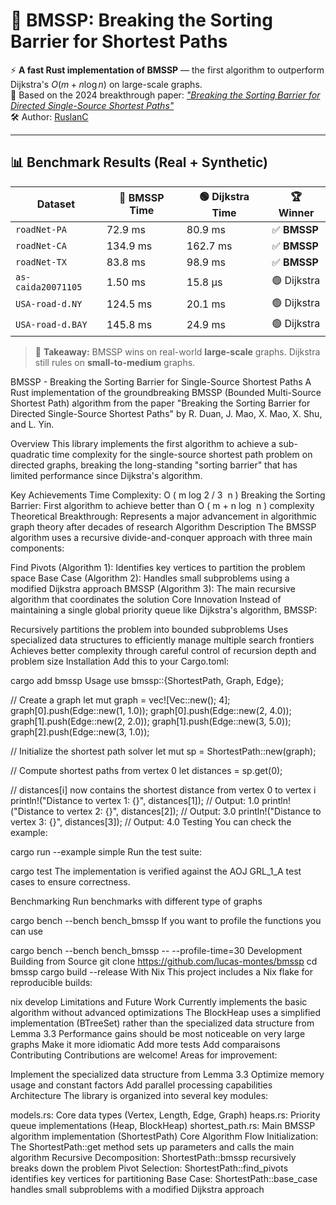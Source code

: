 # 🚀 BMSSP: Breaking the Sorting Barrier for Shortest Paths

⚡ **A fast Rust implementation of BMSSP** — the first algorithm to outperform Dijkstra's $O(m + n \log n)$ on large-scale graphs.  
📜 Based on the 2024 breakthrough paper: [_"Breaking the Sorting Barrier for Directed Single-Source Shortest Paths"_](https://arxiv.org/pdf/2504.17033)  
🛠️ Author: [RuslanC](https://github.com/rus024)

---

## 📊 Benchmark Results (Real + Synthetic)

| Dataset                 | 🔵 BMSSP Time | 🟢 Dijkstra Time | 🏆 Winner    |
|--------------------------|---------------|------------------|--------------|
| `roadNet-PA`            | 72.9 ms       | 80.9 ms          | ✅ **BMSSP** |
| `roadNet-CA`            | 134.9 ms      | 162.7 ms         | ✅ **BMSSP** |
| `roadNet-TX`            | 83.8 ms       | 98.9 ms          | ✅ **BMSSP** |
| `as-caida20071105`      | 1.50 ms       | 15.8 µs          | 🟢 Dijkstra  |
| `USA-road-d.NY`         | 124.5 ms      | 20.1 ms          | 🟢 Dijkstra  |
| `USA-road-d.BAY`        | 145.8 ms      | 24.9 ms          | 🟢 Dijkstra  |

> 🧠 **Takeaway:** BMSSP wins on real-world **large-scale** graphs. Dijkstra still rules on **small-to-medium** graphs.

BMSSP - Breaking the Sorting Barrier for Single-Source Shortest Paths
A Rust implementation of the groundbreaking BMSSP (Bounded Multi-Source Shortest Path) algorithm from the paper "Breaking the Sorting Barrier for Directed Single-Source Shortest Paths" by R. Duan, J. Mao, X. Mao, X. Shu, and L. Yin.

Overview
This library implements the first algorithm to achieve a sub-quadratic time complexity for the single-source shortest path problem on directed graphs, breaking the long-standing "sorting barrier" that has limited performance since Dijkstra's algorithm.

Key Achievements
Time Complexity: 
O
(
m
log
2
/
3
⁡
n
)
Breaking the Sorting Barrier: First algorithm to achieve better than 
O
(
m
+
n
log
⁡
n
)
 complexity
Theoretical Breakthrough: Represents a major advancement in algorithmic graph theory after decades of research
Algorithm Description
The BMSSP algorithm uses a recursive divide-and-conquer approach with three main components:

Find Pivots (Algorithm 1): Identifies key vertices to partition the problem space
Base Case (Algorithm 2): Handles small subproblems using a modified Dijkstra approach
BMSSP (Algorithm 3): The main recursive algorithm that coordinates the solution
Core Innovation
Instead of maintaining a single global priority queue like Dijkstra's algorithm, BMSSP:

Recursively partitions the problem into bounded subproblems
Uses specialized data structures to efficiently manage multiple search frontiers
Achieves better complexity through careful control of recursion depth and problem size
Installation
Add this to your Cargo.toml:

cargo add bmssp
Usage
use bmssp::{ShortestPath, Graph, Edge};

// Create a graph
let mut graph = vec![Vec::new(); 4];
graph[0].push(Edge::new(1, 1.0));
graph[0].push(Edge::new(2, 4.0));
graph[1].push(Edge::new(2, 2.0));
graph[1].push(Edge::new(3, 5.0));
graph[2].push(Edge::new(3, 1.0));

// Initialize the shortest path solver
let mut sp = ShortestPath::new(graph);

// Compute shortest paths from vertex 0
let distances = sp.get(0);

// distances[i] now contains the shortest distance from vertex 0 to vertex i
println!("Distance to vertex 1: {}", distances[1]); // Output: 1.0
println!("Distance to vertex 2: {}", distances[2]); // Output: 3.0
println!("Distance to vertex 3: {}", distances[3]); // Output: 4.0
Testing
You can check the example:

cargo run --example simple
Run the test suite:

cargo test
The implementation is verified against the AOJ GRL_1_A test cases to ensure correctness.

Benchmarking
Run benchmarks with different type of graphs

cargo bench --bench bench_bmssp
If you want to profile the functions you can use

cargo bench --bench bench_bmssp -- --profile-time=30
Development
Building from Source
git clone https://github.com/lucas-montes/bmssp
cd bmssp
cargo build --release
With Nix
This project includes a Nix flake for reproducible builds:

nix develop
Limitations and Future Work
Currently implements the basic algorithm without advanced optimizations
The BlockHeap uses a simplified implementation (BTreeSet) rather than the specialized data structure from Lemma 3.3
Performance gains should be most noticeable on very large graphs
Make it more idiomatic
Add more tests
Add comparaisons
Contributing
Contributions are welcome! Areas for improvement:

Implement the specialized data structure from Lemma 3.3
Optimize memory usage and constant factors
Add parallel processing capabilities
Architecture
The library is organized into several key modules:

models.rs: Core data types (Vertex, Length, Edge, Graph)
heaps.rs: Priority queue implementations (Heap, BlockHeap)
shortest_path.rs: Main BMSSP algorithm implementation (ShortestPath)
Core Algorithm Flow
Initialization: The ShortestPath::get method sets up parameters and calls the main algorithm
Recursive Decomposition: ShortestPath::bmssp recursively breaks down the problem
Pivot Selection: ShortestPath::find_pivots identifies key vertices for partitioning
Base Case: ShortestPath::base_case handles small subproblems with a modified Dijkstra approach
